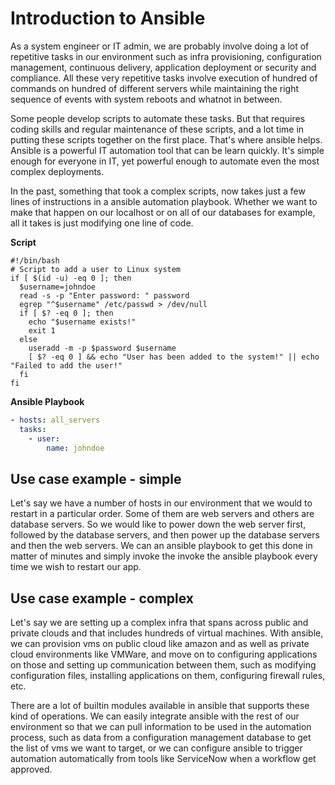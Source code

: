 # Introduction to Ansible

As a system engineer or IT admin, we are probably involve doing a lot of repetitive tasks in our environment such as 
infra provisioning, configuration management, continuous delivery, application deployment or security and compliance. 
All these very repetitive tasks involve execution of hundred of commands on hundred of different servers while 
maintaining the right sequence of events with system reboots and whatnot in between.

Some people develop scripts to automate these tasks. But that requires coding skills and regular maintenance of these 
scripts, and a lot time in putting these scripts together on the first place. That's where ansible helps. Ansible is a 
powerful IT automation tool that can be learn quickly. It's simple enough for everyone in IT, yet powerful enough to 
automate even the most complex deployments.

In the past, something that took a complex scripts, now takes just a few lines of instructions in a ansible automation 
playbook. Whether we want to make that happen on our localhost or on all of our databases for example, all it takes is 
just modifying one line of code.

**Script**

```shell
#!/bin/bash
# Script to add a user to Linux system
if [ $(id -u) -eq 0 ]; then
  $username=johndoe
  read -s -p "Enter password: " password
  egrep "^$username" /etc/passwd > /dev/null
  if [ $? -eq 0 ]; then
    echo "$username exists!"
    exit 1
  else
    useradd -m -p $password $username
    [ $? -eq 0 ] && echo "User has been added to the system!" || echo "Failed to add the user!"
  fi
fi
```

**Ansible Playbook**

```yaml
- hosts: all_servers
  tasks:
    - user:
        name: johndoe
```

## Use case example - simple

Let's say we have a number of hosts in our environment that we would to restart in a particular order. Some of them are 
web servers and others are database servers. So we would like to power down the web server first, followed by the 
database servers, and then  power up the database servers and then the web servers. We can an ansible playbook to get 
this done in matter of minutes and simply invoke the invoke the ansible playbook every time we wish to restart our app.

## Use case example - complex

Let's say we are setting up a complex infra that spans across public and private clouds and that includes hundreds of 
virtual machines. With ansible, we can provision vms on public cloud like amazon and as well as private cloud 
environments like VMWare, and move on to configuring applications on those and setting up communication between them, 
such as modifying configuration files, installing applications on them, configuring firewall rules, etc. 

There are a lot of builtin modules available in ansible that supports these kind of operations. We can easily integrate 
ansible with the rest of our environment so that we can pull information to be used in the automation process, such as 
data from a configuration management database to get the list of vms we want to target, or we can configure ansible to 
trigger automation automatically from tools like ServiceNow when a workflow get approved.
